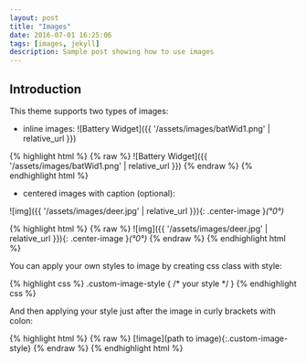 ```yaml
---
layout: post
title: "Images"
date: 2016-07-01 16:25:06
tags: [images, jekyll]
description: Sample post showing how to use images
---
```


## Introduction

This theme supports two types of images:
 
- inline images: ![Battery Widget]({{ '/assets/images/batWid1.png' | relative_url }})

{% highlight html %}
{% raw %}
![Battery Widget]({{ '/assets/images/batWid1.png' | relative_url }})
{% endraw %}
{% endhighlight html %}

- centered images with caption (optional):
 
![img]({{ '/assets/images/deer.jpg' | relative_url }}){: .center-image }*(°0°)*

{% highlight html %}
{% raw %}
![img]({{ '/assets/images/deer.jpg' | relative_url }}){: .center-image }*(°0°)*
{% endraw %}
{% endhighlight html %}

You can apply your own styles to image by creating css class with style:

{% highlight css %}
.custom-image-style
{
/* your style */
}
{% endhighlight css %}

And then applying your style just after the image in curly brackets with colon:

{% highlight html %}
{% raw %}
[!image](path to image){:.custom-image-style}
{% endraw %} 
{% endhighlight html %}

